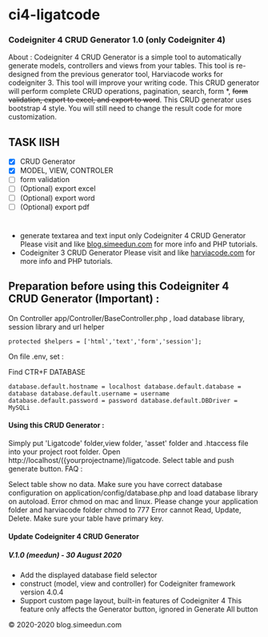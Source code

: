 # ci4-ligatcode


### Codeigniter 4 CRUD Generator 1.0 (only Codeigniter 4)
About :
Codeigniter 4 CRUD Generator is a simple tool to automatically generate models, controllers and views from your tables. This tool is re-designed from the previous generator tool, Harviacode works for codeigniter 3. This tool will improve your writing code. This CRUD generator will perform complete CRUD operations, pagination, search, form *, ~~form validation, export to excel, and export to word~~. This CRUD generator uses bootstrap 4 style. You will still need to change the result code for more customization.

## TASK lISH
- [x] CRUD Generator 
- [x] MODEL, VIEW, CONTROLER 
- [ ] form validation
- [ ] \(Optional) export excel
- [ ] \(Optional) export word
- [ ] \(Optional) export pdf
#
* generate textarea and text input only
Codeigniter 4 CRUD Generator Please visit and like [blog.simeedun.com](blog.simeedun.com) for more info and PHP tutorials.
* Codeigniter 3 CRUD Generator Please visit and like [harviacode.com](harviacode.com) for more info and PHP tutorials.

## Preparation before using this Codeigniter 4 CRUD Generator (Important) :

On Controller app/Controller/BaseController.php , load database library, session library and url helper

`protected $helpers = ['html','text','form','session'];`

On file .env, set :

Find CTR+F DATABASE

``
database.default.hostname = localhost
database.default.database = database
database.default.username = username
database.default.password = password
database.default.DBDriver = MySQLi
``

#### Using this CRUD Generator :

Simply put 'Ligatcode' folder,view folder, 'asset' folder and .htaccess file into your project root folder.
Open http://localhost/({yourprojectname}/ligatcode.
Select table and push generate button.
FAQ :

Select table show no data. Make sure you have correct database configuration on application/config/database.php and load database library on autoload.
Error chmod on mac and linux. Please change your application folder and harviacode folder chmod to 777
Error cannot Read, Update, Delete. Make sure your table have primary key.

#### Update Codeigniter 4 CRUD Generator

##### V.1.0 (meedun) - 30 August 2020
* Add the displayed database field selector
* construct (model, view and controller) for Codeigniter framework version 4.0.4
* Support custom page layout, built-in features of Codeigniter 4
This feature only affects the Generator button, ignored in Generate All button


© 2020-2020 blog.simeedun.com
